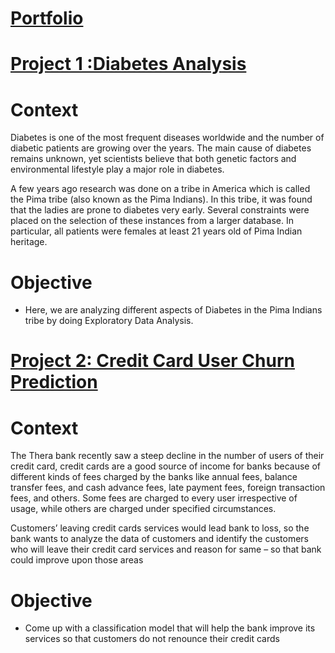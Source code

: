 # [Portfolio](https://github.com/fklaggesd/portfolio)

# [Project 1 :Diabetes Analysis](https://github.com/fklaggesd/portfolio/blob/main/Project_Diabetes_Analysis.ipynb)
# Context
Diabetes is one of the most frequent diseases worldwide and the number of diabetic patients are growing over the years. The main cause of diabetes remains unknown, yet scientists believe that both genetic factors and environmental lifestyle play a major role in diabetes.

A few years ago research was done on a tribe in America which is called the Pima tribe (also known as the Pima Indians). In this tribe, it was found that the ladies are prone to diabetes very early. Several constraints were placed on the selection of these instances from a larger database. In particular, all patients were females at least 21 years old of Pima Indian heritage.

# Objective
- Here, we are analyzing different aspects of Diabetes in the Pima Indians tribe by doing Exploratory Data Analysis.

# [Project 2: Credit Card User Churn Prediction](https://github.com/fklaggesd/portfolio/blob/main/Credit_Card_Users_Churn_Prediction.ipynb)

# Context

The Thera bank recently saw a steep decline in the number of users of their credit card, credit cards are a good source of income for banks because of different kinds of fees charged by the banks like annual fees, balance transfer fees, and cash advance fees, late payment fees, foreign transaction fees, and others. Some fees are charged to every user irrespective of usage, while others are charged under specified circumstances.

Customers’ leaving credit cards services would lead bank to loss, so the bank wants to analyze the data of customers and identify the customers who will leave their credit card services and reason for same – so that bank could improve upon those areas

 # Objective
 
- Come up with a classification model that will help the bank improve its services so that customers do not renounce their credit cards
